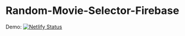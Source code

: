 # Random-Movie-Selector-Firebase
Demo:
[![Netlify Status](https://api.netlify.com/api/v1/badges/a0cd5fa8-473f-4292-aa81-b256d371d749/deploy-status)](https://randommovieselector-awokendev.netlify.app/)
